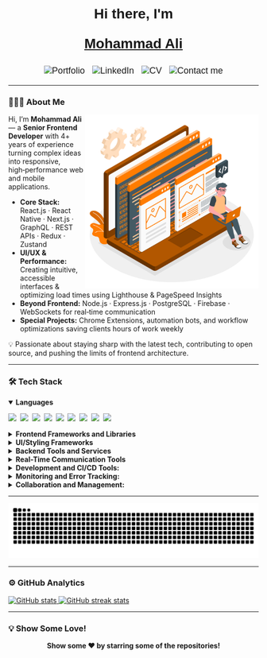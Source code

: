 <div align="center" style="font-family: 'Arial', sans-serif;">
<h1 style="font-family: Arial, sans-serif;">
  Hi there, I'm <span>
        
[Mohammad Ali](https://masniper.github.io/simplefolio-next/)
    </span>
</h1>
  <p style="font-size: 18px;">
    <a href="https://masniper.github.io/simplefolio-next/" style="text-decoration: none;"">
      <img src="https://img.shields.io/badge/-Portfolio-FF7C00?logo=portfolio&logoColor=white&style=flat" alt="Portfolio">
    </a>&nbsp;
    <a href="https://www.linkedin.com/in/m-ali-shahsavari" style="text-decoration: none;">
      <img src="https://img.shields.io/badge/-LinkedIn-0077B5?logo=linkedin&logoColor=white&style=flat" alt="LinkedIn">
    </a>&nbsp;
    <a href="https://resume.io/r/yonraocsV](https://masniper.github.io/simplefolio-next/assets/resume.pdf" style="text-decoration: none;">
      <img src="https://img.shields.io/badge/-CV-6D4C41?logo=cv&logoColor=white&style=flat" alt="CV">
    </a>&nbsp;
    <a href="mailto:mohammad.alii.shahsavari@gmail.com" style="text-decoration: none;">
      <img src="https://img.shields.io/badge/-Contact%20me-39477F?logo=gmail&logoColor=white&style=flat" alt="Contact me">
    </a>
  </p>
</div>

---

### 👨🏻‍💻 **About Me**
<img src="https://github.com/Masniper/Masniper/blob/main/Developer.png" min-width="300px" max-width="300px" width="350px" align="right">  

Hi, I’m **Mohammad Ali** — a **Senior Frontend Developer** with 4+ years of experience turning complex ideas into responsive, high‑performance web and mobile applications.  

- **Core Stack:** React.js · React Native · Next.js · GraphQL · REST APIs · Redux · Zustand  
- **UI/UX & Performance:** Creating intuitive, accessible interfaces & optimizing load times using Lighthouse & PageSpeed Insights  
- **Beyond Frontend:** Node.js · Express.js · PostgreSQL · Firebase · WebSockets for real‑time communication  
- **Special Projects:** Chrome Extensions, automation bots, and workflow optimizations saving clients hours of work weekly  

💡 Passionate about staying sharp with the latest tech, contributing to open source, and pushing the limits of frontend architecture.  

---

### 🛠 **Tech Stack**

<details open>
  <summary><b>Languages</b></summary>
  <p>
    <img src="https://img.shields.io/badge/-HTML5-DE5934?logo=HTML5&logoColor=white&style=flat">&nbsp;
    <img src="https://img.shields.io/badge/-CSS3-2275B2?logo=CSS3&logoColor=white&style=flat">&nbsp;
    <img src="https://img.shields.io/badge/-JavaScript-F7DF1E?logo=javascript&logoColor=black&style=flat">&nbsp;
    <img src="https://img.shields.io/badge/-TypeScript-3178C6?logo=typescript&logoColor=white&style=flat">&nbsp;
    <img src="https://img.shields.io/badge/-PHP-777BB4?logo=php&logoColor=white&style=flat">&nbsp;
    <img src="https://img.shields.io/badge/-Java-007396?logo=java&logoColor=white&style=flat">&nbsp;
    <img src="https://img.shields.io/badge/-Kotlin-7F52FF?logo=kotlin&logoColor=white&style=flat">&nbsp;
    <img src="https://img.shields.io/badge/-Dart-0175C2?logo=dart&logoColor=white&style=flat">&nbsp;
    <img src="https://img.shields.io/badge/-Python-437CAC?logo=python&logoColor=white&style=flat">&nbsp;
  </p>
</details>

<details>
  <summary><b>Frontend Frameworks and Libraries</b></summary>
  <p>
    <img src="https://img.shields.io/badge/-Next.js-000000?logo=next.js&logoColor=white&style=flat">&nbsp;
    <img src="https://img.shields.io/badge/-React-61DAFB?logo=react&logoColor=black&style=flat">&nbsp;
    <img src="https://img.shields.io/badge/-React%20Native-61DAFB?logo=react&logoColor=black&style=flat">&nbsp;
    <img src="https://img.shields.io/badge/-Expo-000020?logo=expo&logoColor=white&style=flat">&nbsp;
    <img src="https://img.shields.io/badge/-Flutter-02569B?logo=flutter&logoColor=white&style=flat">&nbsp;
    <img src="https://img.shields.io/badge/-jQuery-0769AD?logo=jquery&logoColor=white&style=flat">&nbsp;
    <img src="https://img.shields.io/badge/-D3.js-F9A03C?logo=d3.js&logoColor=white&style=flat">&nbsp;
  </p>
</details>

<details>
  <summary><b>UI/Styling Frameworks</b></summary>
  <p>
    <img src="https://img.shields.io/badge/-Bootstrap-7952B3?logo=bootstrap&logoColor=white&style=flat">&nbsp;
    <img src="https://img.shields.io/badge/-Material%20UI-blueviolet?logo=mui&logoColor=white&style=flat">&nbsp;
    <img src="https://img.shields.io/badge/-Tailwind%20CSS-06B6D4?logo=tailwindcss&logoColor=white&style=flat">&nbsp;
    <img src="https://img.shields.io/badge/-Sass-CC6699?logo=sass&logoColor=white&style=flat">&nbsp;
    <img src="https://img.shields.io/badge/-Ant%20Design-0170FE?logo=antdesign&logoColor=white&style=flat">&nbsp;
  </p>
</details>

<details>
  <summary><b>Backend Tools and Services</b></summary>
  <p>
    <img src="https://img.shields.io/badge/-Firebase-FFCA28?logo=firebase&logoColor=black&style=flat">&nbsp;
    <img src="https://img.shields.io/badge/-Microsoft%20Azure-0078D4?logo=microsoftazure&logoColor=white&style=flat">&nbsp;
    <img src="https://img.shields.io/badge/-Node.js-339933?logo=node.js&logoColor=white&style=flat">&nbsp;
    <img src="https://img.shields.io/badge/-Express.js-000000?logo=express&logoColor=white&style=flat">&nbsp;
    <img src="https://img.shields.io/badge/-GraphQL-E10098?logo=graphql&logoColor=white&style=flat">&nbsp;
  </p>
</details>

<details>
  <summary><b>Real-Time Communication Tools</b></summary>
  <p>
    <img src="https://img.shields.io/badge/-WebRTC-333333?logo=webrtc&logoColor=white&style=flat">&nbsp;
    <img src="https://img.shields.io/badge/-WebSocket-010101?logo=websocket&logoColor=white&style=flat">&nbsp;
    <img src="https://img.shields.io/badge/-Socket.IO-010101?logo=socket.io&logoColor=white&style=flat">&nbsp;
  </p>
</details>


<details>
  <summary><b>Development and CI/CD Tools:</b></summary>
  <p>
    <img src="https://img.shields.io/badge/-Git-orange?logo=Git&logoColor=white&style=flat">&nbsp;
    <img src="https://img.shields.io/badge/-GitLab-FC6D26?logo=gitlab&logoColor=white&style=flat">&nbsp;
    <img src="https://img.shields.io/badge/-Webpack-8DD6F9?logo=webpack&logoColor=black&style=flat">&nbsp;
    <img src="https://img.shields.io/badge/-Gradle-02303A?logo=gradle&logoColor=white&style=flat">&nbsp;
    <img src="https://img.shields.io/badge/-Docker-2496ED?logo=docker&logoColor=white&style=flat">&nbsp;
    <img src="https://img.shields.io/badge/-Postman-FF6C37?logo=postman&logoColor=white&style=flat">&nbsp;
  </p>
</details>

<details>
  <summary><b>Monitoring and Error Tracking:</b></summary>
  <p>
    <img src="https://img.shields.io/badge/-Sentry-362D59?logo=sentry&logoColor=white&style=flat">&nbsp;
  </p>
</details>
        
<details>
  <summary><b>Collaboration and Management:</b></summary>
  <p>
    <img src="https://img.shields.io/badge/-Jira-0052CC?logo=jira&logoColor=white&style=flat">&nbsp;
    <img src="https://img.shields.io/badge/-Trello-0052CC?logo=trello&logoColor=white&style=flat">&nbsp;
  </p>
</details>


---
<img src="https://raw.githubusercontent.com/masniper/masniper/output/snake.svg" alt="Snake animation" />

---


### ⚙️ GitHub Analytics

<a href="https://github.com/masniper">
  <img height="155em" src="https://github-readme-stats.vercel.app/api?username=Masniper&show_icons=true&theme=radical" alt="GitHub stats" />
  <img height="155em" src="https://github-readme-streak-stats.herokuapp.com/?user=Masniper&theme=dark" alt="GitHub streak stats" />
</a>

---

### 💡 Show Some Love!

<p align="center">
<b>Show some ❤️ by starring some of the repositories!</b>
</p>
